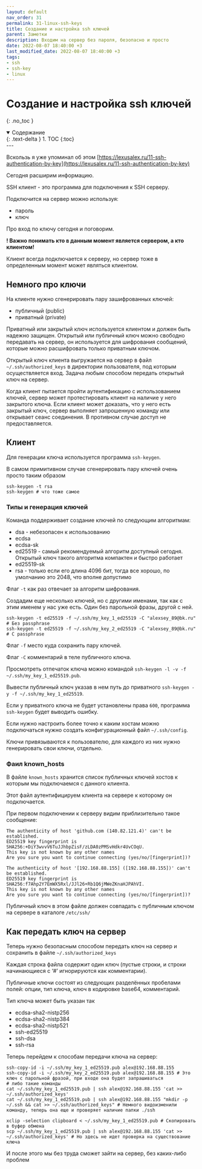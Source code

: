 ```yaml
---
layout: default
nav_order: 31
permalink: 31-linux-ssh-keys
title: Создание и настройка ssh ключей
parent: Заметки
description: Входим на сервер без пароля, безопасно и просто
date: 2022-08-07 18:40:00 +3
last_modified_date: 2022-08-07 18:40:00 +3
tags:
- ssh
- ssh-key
- linux
---
```


# Создание и настройка ssh ключей
{: .no_toc }

<details open markdown="block">
  <summary>
    Содержание
  </summary>
  {: .text-delta }
1. TOC
{:toc}
</details>
---

Вскользь я уже упоминал об этом [https://lexusalex.ru/11-ssh-authentication-by-key](https://lexusalex.ru/11-ssh-authentication-by-key)

Сегодня расширим информацию.

SSH клиент - это программа для подключения к SSH серверу. 

Подключится на сервер можно используя:

- пароль
- ключ

Про вход по ключу сегодня и поговорим.

**! Важно понимать кто в данным момент является сервером, а кто клиентом!**

Клиент всегда подключается к серверу, но сервер тоже в определенным момент может являться клиентом.

## Немного про ключи

На клиенте нужно сгенерировать пару зашифрованных ключей:

- публичный (public)
- приватный (private)

Приватный или закрытый ключ используется клиентом и должен быть надежно защищен.
Открытый или публичный ключ можно свободно передавать на сервер, он используется для шифрования сообщений, которые можно
расшифровать только приватным ключом.

Открытый ключ клиента выгружается на сервер в файл `~/.ssh/authorized_keys` в директории пользователя, под которым 
осуществляется вход. Задача любым способом передать открытый ключ на сервер.

Когда клиент пытается пройти аутентификацию с использованием ключей, сервер может протестировать клиент на наличие 
у него закрытого ключа. 
Если клиент может доказать, что у него есть закрытый ключ, сервер выполняет запрошенную команду или открывает сеанс 
соединения. В противном случае доступ не предоставляется.

## Клиент

Для генерации ключа используется программа `ssh-keygen`.

В самом примитивном случае сгенерировать пару ключей очень просто таким образом
```shell
ssh-keygen -t rsa
ssh-keygen # что тоже самое
```

### Типы и генерация ключей

Команда поддерживает создание ключей по следующим алгоритмам:

- dsa - небезопасен к использованию
- ecdsa
- ecdsa-sk
- ed25519 - самый рекомендуемый алгоритм доступный сегодня. Открытый ключ такого алгоритма компактен и быстро работает
- ed25519-sk
- rsa - только если его длина 4096 бит, тогда все хорошо, по умолчанию это 2048, что вполне допустимо

Флаг `-t` как раз отвечает за алгоритм шифрования.

Создадим еще несколько ключей, но с другими именами, так как с этим именем у нас уже есть.
Один без парольной фразы, другой с ней.

```shell
ssh-keygen -t ed25519 -f ~/.ssh/my_key_1_ed25519 -C "alexsey_89@bk.ru" # Без passphrase
ssh-keygen -t ed25519 -f ~/.ssh/my_key_2_ed25519 -C "alexsey_89@bk.ru" # C passphrase
```

Флаг `-f` место куда сохранить пару ключей.

Флаг `-C` комментарий в теле публичного ключа.

Просмотреть отпечаток ключа можно командой `ssh-keygen -l -v -f ~/.ssh/my_key_1_ed25519.pub`.

Вывести публичный ключ указав в нем путь до приватного `ssh-keygen -y -f ~/.ssh/my_key_1_ed25519`.

Если у приватного ключа не будет установлены права `600`, программа `ssh-keygen` будет выводить ошибку.

Если нужно настроить более точно к каким хостам можно подключаться нужно создать конфигурационный файл `~/.ssh/config`.

Ключи привязываются к пользователю, для каждого из них нужно генерировать свои ключи, отдельно.

### Фаил known_hosts

В файле `known_hosts` хранится список публичных ключей хостов к которым мы подключаемся с данного клиента.

Этот файл аутентифицируем клиента на сервере к которому он подключается.

При первом подключении к серверу видим приблизительно такое сообщение:

```shell
The authenticity of host 'github.com (140.82.121.4)' can't be established.
ED25519 key fingerprint is SHA256:+DiY3wvvV6TuJJhbpZisF/zLDA0zPMSvHdkr4UvCOqU.
This key is not known by any other names
Are you sure you want to continue connecting (yes/no/[fingerprint])?

The authenticity of host '[192.168.88.155] ([192.168.88.155])' can't be established.
ED25519 key fingerprint is SHA256:f7Ahp2Y7EmWX5Rxl/JJl26+Rb1Q6jMWeZKnaHJPAhVI.
This key is not known by any other names
Are you sure you want to continue connecting (yes/no/[fingerprint])?
```

Публичный ключ в этом файле должен совпадать с публичным ключом на сервере в каталоге `/etc/ssh/`

## Как передать ключ на сервер

Теперь нужно безопасным способом передать ключ на сервер и сохранить в файле `~/.ssh/authorized_keys`

Каждая строка файла содержит один ключ (пустые строки, и строки начинающиеся с ‘#’ игнорируются как комментарии). 

Публичные ключи состоят из следующих разделённых пробелами полей: опции, тип ключа, ключ в кодировке base64, комментарий.

Тип ключа может быть указан так

- ecdsa-sha2-nistp256
- ecdsa-sha2-nistp384
- ecdsa-sha2-nistp521
- ssh-ed25519
- ssh-dsa
- ssh-rsa

Теперь перейдем к способам передачи ключа на сервер:

```shell
ssh-copy-id -i ~/.ssh/my_key_1_ed25519.pub alex@192.168.88.155
ssh-copy-id -i ~/.ssh/my_key_2_ed25519.pub alex@192.168.88.155 # Это ключ с парольной фразой, при входе она будет запрашиваться
# либо такие команды
cat ~/.ssh/my_key_1_ed25519.pub | ssh alex@192.168.88.155 'cat >> ~/.ssh/authorized_keys'
cat ~/.ssh/my_key_1_ed25519.pub | ssh alex@192.168.88.155 "mkdir -p ~/.ssh && cat >> ~/.ssh/authorized_keys" # Немного видоизменили команду, теперь она еще и проверяет наличие папки ./ssh

xclip -selection clipboard < ~/.ssh/my_key_1_ed25519.pub # Скопировать в буфер обмена
scp ~/.ssh/my_key_1_ed25519.pub | ssh alex@192.168.88.155 'cat >> ~/.ssh/authorized_keys' # Но здесь не идет проверка на существование ключа
```

И после этого мы без труда сможет зайти на сервер, без каких-либо проблем